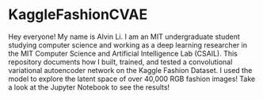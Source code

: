 # KaggleFashionCVAE
Hey everyone! My name is Alvin Li. I am an MIT undergraduate student studying computer science and working as a deep learning researcher in the MIT Computer Science and Artificial Intelligence Lab (CSAIL). This repository documents how I built, trained, and tested a convolutional variational autoencoder network on the Kaggle Fashion Dataset. I used the model to explore the latent space of over 40,000 RGB fashion images! Take a look at the Jupyter Notebook to see the results!
